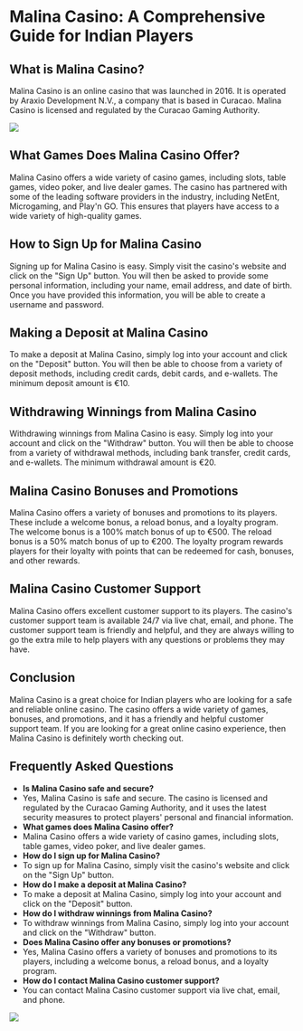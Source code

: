 # Malina Casino: A Comprehensive Guide for Indian Players

## What is Malina Casino?

Malina Casino is an online casino that was launched in 2016. It is
operated by Araxio Development N.V., a company that is based in Curacao.
Malina Casino is licensed and regulated by the Curacao Gaming Authority.

[![](https://i.imgur.com/JJwkDm3.png)](https://traff.sbs/frcas)

## What Games Does Malina Casino Offer?

Malina Casino offers a wide variety of casino games, including slots,
table games, video poker, and live dealer games. The casino has
partnered with some of the leading software providers in the industry,
including NetEnt, Microgaming, and Play\'n GO. This ensures that players
have access to a wide variety of high-quality games.

## How to Sign Up for Malina Casino

Signing up for Malina Casino is easy. Simply visit the casino\'s website
and click on the "Sign Up" button. You will then be asked to
provide some personal information, including your name, email address,
and date of birth. Once you have provided this information, you will be
able to create a username and password.

## Making a Deposit at Malina Casino

To make a deposit at Malina Casino, simply log into your account and
click on the "Deposit" button. You will then be able to choose
from a variety of deposit methods, including credit cards, debit cards,
and e-wallets. The minimum deposit amount is €10.

## Withdrawing Winnings from Malina Casino

Withdrawing winnings from Malina Casino is easy. Simply log into your
account and click on the "Withdraw" button. You will then be able
to choose from a variety of withdrawal methods, including bank transfer,
credit cards, and e-wallets. The minimum withdrawal amount is €20.

## Malina Casino Bonuses and Promotions

Malina Casino offers a variety of bonuses and promotions to its players.
These include a welcome bonus, a reload bonus, and a loyalty program.
The welcome bonus is a 100% match bonus of up to €500. The reload bonus
is a 50% match bonus of up to €200. The loyalty program rewards players
for their loyalty with points that can be redeemed for cash, bonuses,
and other rewards.

## Malina Casino Customer Support

Malina Casino offers excellent customer support to its players. The
casino\'s customer support team is available 24/7 via live chat, email,
and phone. The customer support team is friendly and helpful, and they
are always willing to go the extra mile to help players with any
questions or problems they may have.

## Conclusion

Malina Casino is a great choice for Indian players who are looking for a
safe and reliable online casino. The casino offers a wide variety of
games, bonuses, and promotions, and it has a friendly and helpful
customer support team. If you are looking for a great online casino
experience, then Malina Casino is definitely worth checking out.

## Frequently Asked Questions

-   **Is Malina Casino safe and secure?**
-   Yes, Malina Casino is safe and secure. The casino is licensed and
    regulated by the Curacao Gaming Authority, and it uses the latest
    security measures to protect players\' personal and financial
    information.
-   **What games does Malina Casino offer?**
-   Malina Casino offers a wide variety of casino games, including
    slots, table games, video poker, and live dealer games.
-   **How do I sign up for Malina Casino?**
-   To sign up for Malina Casino, simply visit the casino\'s website and
    click on the "Sign Up" button.
-   **How do I make a deposit at Malina Casino?**
-   To make a deposit at Malina Casino, simply log into your account and
    click on the "Deposit" button.
-   **How do I withdraw winnings from Malina Casino?**
-   To withdraw winnings from Malina Casino, simply log into your
    account and click on the "Withdraw" button.
-   **Does Malina Casino offer any bonuses or promotions?**
-   Yes, Malina Casino offers a variety of bonuses and promotions to its
    players, including a welcome bonus, a reload bonus, and a loyalty
    program.
-   **How do I contact Malina Casino customer support?**
-   You can contact Malina Casino customer support via live chat, email,
    and phone.

[![](\%22https://i.imgur.com/JJwkDm3.png\%22)](\%22https://traff.sbs/frcas\%22)

